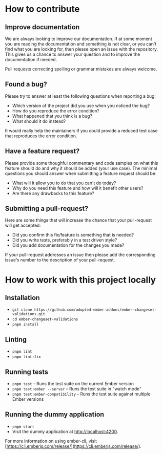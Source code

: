 # How to contribute

## Improve documentation

We are always looking to improve our documentation. If at some moment you are
reading the documentation and something is not clear, or you can't find what you
are looking for, then please open an issue with the repository. This gives us a
chance to answer your question and to improve the documentation if needed.

Pull requests correcting spelling or grammar mistakes are always welcome.

## Found a bug?

Please try to answer at least the following questions when reporting a bug:

- Which version of the project did you use when you noticed the bug?
- How do you reproduce the error condition?
- What happened that you think is a bug?
- What should it do instead?

It would really help the maintainers if you could provide a reduced test case
that reproduces the error condition.

## Have a feature request?

Please provide some thoughful commentary and code samples on what this feature
should do and why it should be added (your use case). The minimal questions you
should answer when submitting a feature request should be:

- What will it allow you to do that you can't do today?
- Why do you need this feature and how will it benefit other users?
- Are there any drawbacks to this feature?

## Submitting a pull-request?

Here are some things that will increase the chance that your pull-request will
get accepted:

- Did you confirm this fix/feature is something that is needed?
- Did you write tests, preferably in a test driven style?
- Did you add documentation for the changes you made?

If your pull-request addresses an issue then please add the corresponding
issue's number to the description of your pull-request.

# How to work with this project locally

## Installation

- `git clone https://github.com/adopted-ember-addons/ember-changeset-validations.git`
- `cd ember-changeset-validations`
- `pnpm install`

## Linting

- `pnpm lint`
- `pnpm lint:fix`

## Running tests

- `pnpm test` – Runs the test suite on the current Ember version
- `pnpm test:ember --server` – Runs the test suite in "watch mode"
- `pnpm test:ember-compatibility` – Runs the test suite against multiple Ember versions

## Running the dummy application

- `pnpm start`
- Visit the dummy application at [http://localhost:4200](http://localhost:4200).

For more information on using ember-cli, visit [https://cli.emberjs.com/release/](https://cli.emberjs.com/release/).
